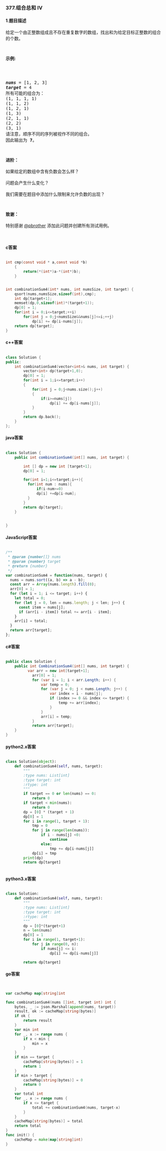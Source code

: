 ### 377.组合总和 Ⅳ

#### 1.题目描述

<p>给定一个由正整数组成且不存在重复数字的数组，找出和为给定目标正整数的组合的个数。</p><br/><p><strong>示例:</strong></p><br/><pre><br/><em><strong>nums</strong></em> = [1, 2, 3]<br/><em><strong>target</strong></em> = 4<br/>所有可能的组合为：<br/>(1, 1, 1, 1)<br/>(1, 1, 2)<br/>(1, 2, 1)<br/>(1, 3)<br/>(2, 1, 1)<br/>(2, 2)<br/>(3, 1)<br/>请注意，顺序不同的序列被视作不同的组合。<br/>因此输出为 <strong>7</strong>。<br/></pre><br/><p><strong>进阶：</strong><br /><br/>如果给定的数组中含有负数会怎么样？<br /><br/>问题会产生什么变化？<br /><br/>我们需要在题目中添加什么限制来允许负数的出现？</p><br/><p><strong>致谢：</strong><br /><br/>特别感谢&nbsp;<a href="https://leetcode.com/pbrother/">@pbrother</a>&nbsp;添加此问题并创建所有测试用例。</p><br/>

#### c答案

```c

int cmp(const void * a,const void *b)
    {
        return(*(int*)a-*(int*)b);
    }


int combinationSum4(int* nums, int numsSize, int target) {
    qsort(nums,numsSize,sizeof(int),cmp);
    int dp[target+1];
    memset(dp,0,sizeof(int)*(target+1));
    dp[0] = 1;
    for(int i = 0;i<=target;++i)
        for(int j = 0;j<numsSize&&nums[j]<=i;++j)
            dp[i] += dp[i-nums[j]];
    return dp[target];
}

```

#### c++答案

```c++

class Solution {
public:
    int combinationSum4(vector<int>& nums, int target) {
        vector<int> dp(target+1,0);
        dp[0] = 1;
        for(int i = 1;i<=target;i++)
        {
            for(int j = 0;j<nums.size();j++)
            {
                if(i>=nums[j])
                    dp[i] += dp[i-nums[j]];
            }
        }
        return dp.back();
    }
};

```

#### java答案

```java

class Solution {
    public int combinationSum4(int[] nums, int target) {

        int [] dp = new int [target+1];
        dp[0] = 1;

        for(int i=1;i<=target;i++){
          for(int num : nums){
              if(i-num>=0)
              dp[i] +=dp[i-num];
          }
        }
        return dp[target];
    }
       
        
}

```

#### JavaScript答案

```javascript

/**
 * @param {number[]} nums
 * @param {number} target
 * @return {number}
 */
var combinationSum4 = function(nums, target) {
  nums = nums.sort((a, b) => a - b);
  const arr = Array(nums.length).fill(0);
  arr[0] = 1;
  for (let i = 1; i <= target; i++) {
    let total = 0;
    for (let j = 0, len = nums.length; j < len; j++) {
      const item = nums[j];
      if (arr[i - item]) total += arr[i - item];
    }
    arr[i] = total;
  }
  return arr[target];
};

```

#### c#答案

```c#

public class Solution {
    public int CombinationSum4(int[] nums, int target) {
          var arr = new int[target+1];
            arr[0] = 1;
            for (var i = 1; i < arr.Length; i++) {
                var temp = 0;
                for (var j = 0; j < nums.Length; j++) {
                    var index = i - nums[j];
                    if (index >= 0 && index <= target) {
                        temp += arr[index];
                    }
                }
                arr[i] = temp;
            }
            return arr[target];
    }
}

```

#### python2.x答案

```python

class Solution(object):
    def combinationSum4(self, nums, target):
        """
        :type nums: List[int]
        :type target: int
        :rtype: int
        """
        if target == 0 or len(nums) == 0:
            return 0
        if target < min(nums):
            return 0
        dp = [0] * (target + 1)
        dp[0] = 1
        for i in range(1, target + 1):
            tmp = 0
            for j in range(len(nums)):
                if i - nums[j] <0:
                    continue
                else:
                    tmp += dp[i-nums[j]]
            dp[i] = tmp
        print(dp)
        return dp[target]
        

```

#### python3.x答案

```python

class Solution:
    def combinationSum4(self, nums, target):
        """
        :type nums: List[int]
        :type target: int
        :rtype: int
        """
        dp = [0]*(target+1)
        n = len(nums)
        dp[0] = 1
        for i in range(1, target+1):
            for j in range(0, n):
                if nums[j] <= i:
                    dp[i] += dp[i-nums[j]]

        return dp[target]

```

#### go答案

```go


var cacheMap map[string]int

func combinationSum4(nums []int, target int) int {
	bytes, _ := json.Marshal(append(nums, target))
	result, ok := cacheMap[string(bytes)]
	if ok {
		return result
	}
	var min int
	for _, x := range nums {
		if x < min {
			min = x
		}
	}
	if min == target {
		cacheMap[string(bytes)] = 1
		return 1
	}
	if min > target {
		cacheMap[string(bytes)] = 0
		return 0
	}
	var total int
	for _, x := range nums {
		if x <= target {
			total += combinationSum4(nums, target-x)
		}
	}
	cacheMap[string(bytes)] = total
	return total
}
func init() {
	cacheMap = make(map[string]int)
}


```
